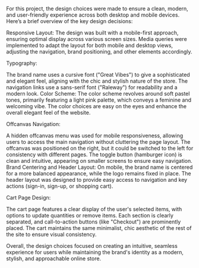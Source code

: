 For this project, the design choices were made to ensure a clean, modern, and user-friendly experience across both desktop and mobile devices. Here’s a brief overview of the key design decisions:

Responsive Layout: The design was built with a mobile-first approach, ensuring optimal display across various screen sizes. Media queries were implemented to adapt the layout for both mobile and desktop views, adjusting the navigation, brand positioning, and other elements accordingly.

Typography:

The brand name uses a cursive font ("Great Vibes") to give a sophisticated and elegant feel, aligning with the chic and stylish nature of the store.
The navigation links use a sans-serif font ("Raleway") for readability and a modern look.
Color Scheme: The color scheme revolves around soft pastel tones, primarily featuring a light pink palette, which conveys a feminine and welcoming vibe. The color choices are easy on the eyes and enhance the overall elegant feel of the website.

Offcanvas Navigation:

A hidden offcanvas menu was used for mobile responsiveness, allowing users to access the main navigation without cluttering the page layout. The offcanvas was positioned on the right, but it could be switched to the left for consistency with different pages.
The toggle button (hamburger icon) is clean and intuitive, appearing on smaller screens to ensure easy navigation.
Brand Centering and Header Layout: On mobile, the brand name is centered for a more balanced appearance, while the logo remains fixed in place. The header layout was designed to provide easy access to navigation and key actions (sign-in, sign-up, or shopping cart).

Cart Page Design:

The cart page features a clear display of the user's selected items, with options to update quantities or remove items. Each section is clearly separated, and call-to-action buttons (like "Checkout") are prominently placed.
The cart maintains the same minimalist, chic aesthetic of the rest of the site to ensure visual consistency.


Overall, the design choices focused on creating an intuitive, seamless experience for users while maintaining the brand's identity as a modern, stylish, and approachable online store.
